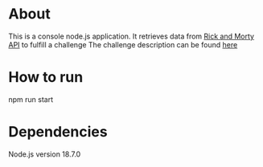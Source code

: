 # About
This is a console node.js application.
It retrieves data from [Rick and Morty API](https://rickandmortyapi.com/ "Rick and morty API") to fulfill a challenge
The challenge description can be found [here](https://www.notion.so/Rick-and-Morty-Challenge-84a1b794dc09429fb3178c2a24e7c217 "Chipax's challenge")

# How to run
npm run start

# Dependencies
Node.js version 18.7.0